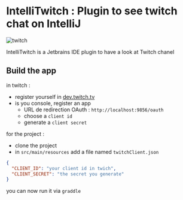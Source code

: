 # IntelliTwitch : Plugin to see twitch chat on IntelliJ

![twitch](https://img.shields.io/badge/Jetbrains-Twitch-9147FF.svg)

IntelliTwitch is a Jetbrains IDE plugin to have a look at Twitch chanel

## Build the app

in twitch :
- register yourself in [dev.twitch.tv](https://dev.twitch.tv/)
- is you console, register an app
   - URL de redirection OAuth : `http://localhost:9856/oauth`
   - choose a `client id`
   - generate a `client secret`

for the project :
- clone the project
- in `src/main/resources` add a file named `twitchClient.json`
```json
{
  "CLIENT_ID": "your client id in twich",
  "CLIENT_SECRET": "the secret you generate"
}
```

you can now run it via `graddle`